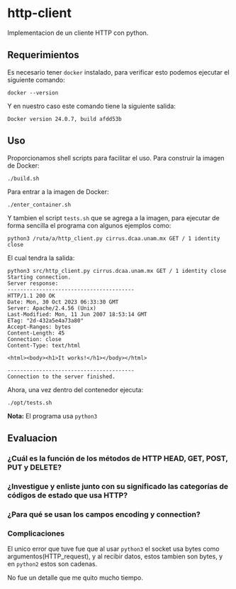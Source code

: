 # http-client
Implementacion de un cliente HTTP con python.

## Requerimientos

Es necesario tener `docker` instalado, para verificar esto podemos ejecutar
el siguiente comando:

```shell
docker --version
```

Y en nuestro caso este comando tiene la siguiente salida:

```shell
Docker version 24.0.7, build afdd53b
```

## Uso

Proporcionamos shell scripts para facilitar el uso. Para
construir la imagen de Docker:

```shell
./build.sh
```

Para entrar a la imagen de Docker:

```shell
./enter_container.sh
```

Y tambien el script `tests.sh` que se agrega a la imagen, para
ejecutar de forma sencilla el programa con algunos ejemplos como:

```shell
python3 /ruta/a/http_client.py cirrus.dcaa.unam.mx GET / 1 identity close
```

El cual tendra la salida:

```shell
python3 src/http_client.py cirrus.dcaa.unam.mx GET / 1 identity close 
Starting connection.
Server response:
----------------------------------------
HTTP/1.1 200 OK
Date: Mon, 30 Oct 2023 06:33:30 GMT
Server: Apache/2.4.56 (Unix)
Last-Modified: Mon, 11 Jun 2007 18:53:14 GMT
ETag: "2d-432a5e4a73a80"
Accept-Ranges: bytes
Content-Length: 45
Connection: close
Content-Type: text/html

<html><body><h1>It works!</h1></body></html>

----------------------------------------
Connection to the server finished.

```

Ahora, una vez dentro del contenedor ejecuta:

```shell
./opt/tests.sh
```

**Nota:** El programa usa `python3`

## Evaluacion

### ¿Cuál es la función de los métodos de HTTP HEAD, GET, POST, PUT y DELETE?


### ¿Investigue y enliste junto con su significado las categorías de códigos de estado que usa HTTP?

### ¿Para qué se usan los campos encoding y connection?

### Complicaciones

El unico error que tuve fue que al usar `python3` el socket
usa bytes como argumentos(HTTP_request), y al recibir datos,
estos tambien son bytes, y en `python2` estos son cadenas.

No fue un detalle que me quito mucho tiempo.
